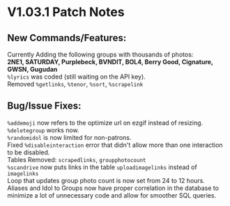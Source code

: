 # **V1.03.1 Patch Notes**  

## **New Commands/Features:**  
Currently Adding the following groups with thousands of photos:  
**2NE1, SATURDAY, Purplebeck, BVNDIT, BOL4, Berry Good, Cignature, GWSN, Gugudan**  
`%lyrics` was coded (still waiting on the API key).  
Removed `%getlinks`, `%tenor`, `%sort`, `%scrapelink`  
  
## **Bug/Issue Fixes:**  
`%addemoji` now refers to the optimize url on ezgif instead of resizing.  
`%deletegroup` works now.  
`%randomidol` is now limited for non-patrons.  
Fixed `%disableinteraction` error that didn't allow more than one interaction to be disabled.  
Tables Removed: `scrapedlinks`, `groupphotocount`  
`%scandrive` now puts links in the table `uploadimagelinks` instead of `imagelinks`  
Loop that updates group photo count is now set from 24 to 12 hours.  
Aliases and Idol to Groups now have proper correlation in the database to minimize a lot of unnecessary code and allow for smoother SQL queries.  